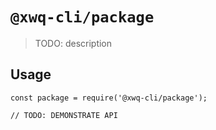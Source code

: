 # `@xwq-cli/package`

> TODO: description

## Usage

```
const package = require('@xwq-cli/package');

// TODO: DEMONSTRATE API
```
